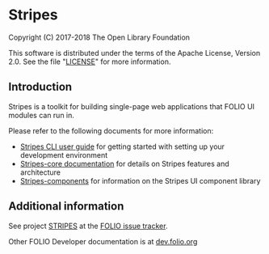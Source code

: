 # Stripes

Copyright (C) 2017-2018 The Open Library Foundation

This software is distributed under the terms of the Apache License,
Version 2.0. See the file "[LICENSE](LICENSE)" for more information.

## Introduction

Stripes is a toolkit for building single-page web applications that FOLIO UI modules can run in.

Please refer to the following documents for more information:

* [Stripes CLI user guide](https://github.com/folio-org/stripes-cli/blob/master/doc/user-guide.md) for getting started with setting up your development environment
* [Stripes-core documentation](https://github.com/folio-org/stripes-core#documentation-roadmap) for details on Stripes features and architecture
* [Stripes-components](https://github.com/folio-org/stripes-components#introduction) for information on the Stripes UI component library

## Additional information

See project [STRIPES](https://issues.folio.org/browse/STRIPES)
at the [FOLIO issue tracker](https://dev.folio.org/guidelines/issue-tracker/).

Other FOLIO Developer documentation is at [dev.folio.org](https://dev.folio.org/)

